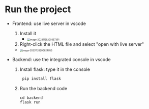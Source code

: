 # Run the project
- Frontend: use live server in vscode

  1. Install it
     - <img src="https://typora-1304458321.cos.ap-guangzhou.myqcloud.com/image-20231128200357391.png" alt="image-20231128200357391" style="zoom: 50%;" /> 
  2.  Right-click the HTML file and select "open with live server"
     - <img src="https://typora-1304458321.cos.ap-guangzhou.myqcloud.com/image-20231128200624055.png" alt="image-20231128200624055" style="zoom:50%;" /> 
- Backend: use the integrated console in vscode

  1. Install flask: type it in the console

     ```python
      pip install flask
     ```

  2. Run the backend code

     ```
     cd backend
     flask run
     ```

     
